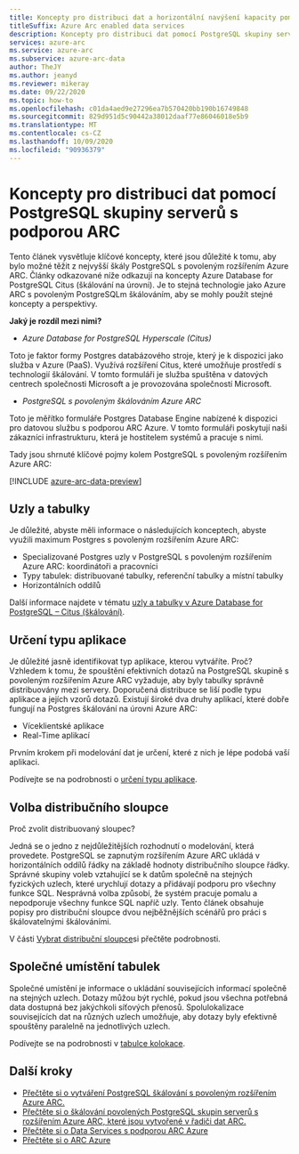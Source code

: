 ```yaml
---
title: Koncepty pro distribuci dat a horizontální navýšení kapacity pomocí PostgreSQL skupiny serverů s podporou ARC
titleSuffix: Azure Arc enabled data services
description: Koncepty pro distribuci dat pomocí PostgreSQL skupiny serverů s podporou ARC
services: azure-arc
ms.service: azure-arc
ms.subservice: azure-arc-data
author: TheJY
ms.author: jeanyd
ms.reviewer: mikeray
ms.date: 09/22/2020
ms.topic: how-to
ms.openlocfilehash: c01da4aed9e27296ea7b570420bb190b16749848
ms.sourcegitcommit: 829d951d5c90442a38012daaf77e86046018e5b9
ms.translationtype: MT
ms.contentlocale: cs-CZ
ms.lasthandoff: 10/09/2020
ms.locfileid: "90936379"
---
```

# <a name="concepts-for-distributing-data-with-arc-enabled-postgresql-hyperscale-server-group"></a>Koncepty pro distribuci dat pomocí PostgreSQL skupiny serverů s podporou ARC

Tento článek vysvětluje klíčové koncepty, které jsou důležité k tomu, aby bylo možné těžit z nejvyšší škály PostgreSQL s povoleným rozšířením Azure ARC.
Články odkazované níže odkazují na koncepty Azure Database for PostgreSQL Citus (škálování na úrovni). Je to stejná technologie jako Azure ARC s povoleným PostgreSQLm škálováním, aby se mohly použít stejné koncepty a perspektivy.

**Jaký je rozdíl mezi nimi?**
- _Azure Database for PostgreSQL Hyperscale (Citus)_

Toto je faktor formy Postgres databázového stroje, který je k dispozici jako služba v Azure (PaaS). Využívá rozšíření Citus, které umožňuje prostředí s technologií škálování. V tomto formuláři je služba spuštěna v datových centrech společnosti Microsoft a je provozována společností Microsoft.

- _PostgreSQL s povoleným škálováním Azure ARC_

Toto je měřítko formuláře Postgres Database Engine nabízené k dispozici pro datovou službu s podporou ARC Azure. V tomto formuláři poskytují naši zákazníci infrastrukturu, která je hostitelem systémů a pracuje s nimi.

Tady jsou shrnuté klíčové pojmy kolem PostgreSQL s povoleným rozšířením Azure ARC:

[!INCLUDE [azure-arc-data-preview](../../../includes/azure-arc-data-preview.md)]

## <a name="nodes-and-tables"></a>Uzly a tabulky
Je důležité, abyste měli informace o následujících konceptech, abyste využili maximum Postgres s povoleným rozšířením Azure ARC:
- Specializované Postgres uzly v PostgreSQL s povoleným rozšířením Azure ARC: koordinátoři a pracovníci
- Typy tabulek: distribuované tabulky, referenční tabulky a místní tabulky
- Horizontálních oddílů

Další informace najdete v tématu [uzly a tabulky v Azure Database for PostgreSQL – Citus (škálování)](../../postgresql/concepts-hyperscale-nodes.md). 

## <a name="determine-the-application-type"></a>Určení typu aplikace
Je důležité jasně identifikovat typ aplikace, kterou vytváříte. Proč? Vzhledem k tomu, že spouštění efektivních dotazů na PostgreSQL skupině s povoleným rozšířením Azure ARC vyžaduje, aby byly tabulky správně distribuovány mezi servery. Doporučená distribuce se liší podle typu aplikace a jejích vzorů dotazů. Existují široké dva druhy aplikací, které dobře fungují na Postgres škálování na úrovni Azure ARC:
- Víceklientské aplikace
- Real-Time aplikací

Prvním krokem při modelování dat je určení, které z nich je lépe podobá vaší aplikaci.

Podívejte se na podrobnosti o [určení typu aplikace](../../postgresql/concepts-hyperscale-app-type.md).


## <a name="choose-a-distribution-column"></a>Volba distribučního sloupce
Proč zvolit distribuovaný sloupec?

Jedná se o jedno z nejdůležitějších rozhodnutí o modelování, která provedete. PostgreSQL se zapnutým rozšířením Azure ARC ukládá v horizontálních oddílů řádky na základě hodnoty distribučního sloupce řádky. Správné skupiny voleb vztahující se k datům společně na stejných fyzických uzlech, které urychlují dotazy a přidávají podporu pro všechny funkce SQL. Nesprávná volba způsobí, že systém pracuje pomalu a nepodporuje všechny funkce SQL napříč uzly. Tento článek obsahuje popisy pro distribuční sloupce dvou nejběžnějších scénářů pro práci s škálovatelnými škálováními.

V části [Vybrat distribuční sloupce](../../postgresql/concepts-hyperscale-choose-distribution-column.md)si přečtěte podrobnosti.


## <a name="table-colocation"></a>Společné umístění tabulek

Společné umístění je informace o ukládání souvisejících informací společně na stejných uzlech. Dotazy můžou být rychlé, pokud jsou všechna potřebná data dostupná bez jakýchkoli síťových přenosů. Spolulokalizace souvisejících dat na různých uzlech umožňuje, aby dotazy byly efektivně spouštěny paralelně na jednotlivých uzlech.

Podívejte se na podrobnosti v [tabulce kolokace](../../postgresql/concepts-hyperscale-colocation.md).


## <a name="next-steps"></a>Další kroky
- [Přečtěte si o vytváření PostgreSQL škálování s povoleným rozšířením Azure ARC.](create-postgresql-hyperscale-server-group.md)
- [Přečtěte si o škálování povolených PostgreSQL skupin serverů s rozšířením Azure ARC, které jsou vytvořené v řadiči dat ARC.](scale-out-postgresql-hyperscale-server-group.md)
- [Přečtěte si o Data Services s podporou ARC Azure](https://azure.microsoft.com/services/azure-arc/hybrid-data-services)
- [Přečtěte si o ARC Azure](https://aka.ms/azurearc)

